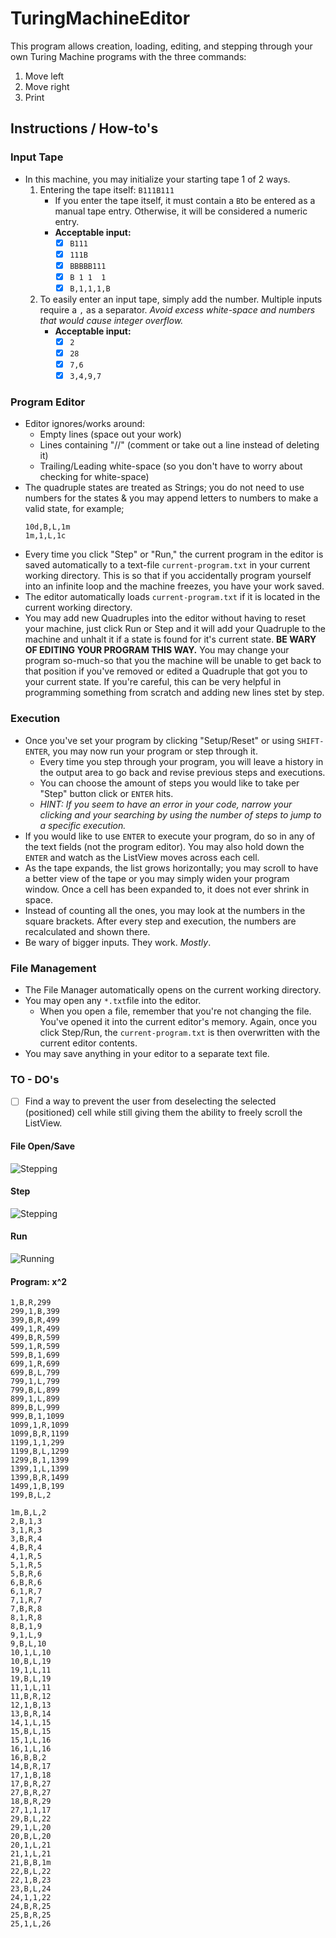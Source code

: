 
# TuringMachineEditor
This program allows creation, loading, editing, and stepping through your own Turing Machine programs with the three commands:
1. Move left
2. Move right
3. Print

## Instructions / How-to's

### Input Tape

 - In this machine, you may initialize your starting tape 1 of 2 ways.
	 1. Entering the tape itself: ``B111B111``
		 - If you enter the tape itself, it must contain a `B`to be entered as a manual tape entry. Otherwise, it will be considered a numeric entry. 
		 - 
			 **Acceptable input:**
			 - [x] `B111`
			 - [x] `111B`
			 - [x] `BBBBB111`
			 - [x] `B 1 1  1` 
			 - [x] `B,1,1,1,B`
	2. To easily enter an input tape, simply add the number. Multiple inputs require a `,` as a separator. 
  *Avoid excess white-space and numbers that would cause integer overflow.*
		- **Acceptable input:**
			 - [x] ``2``
			 - [x]  ``28``
			 - [x] `7,6`
			 - [x] `3,4,9,7` 

### Program Editor
 - Editor ignores/works around:
	 - Empty lines (space out your work)
	 - Lines containing "//" (comment or take out a line instead of deleting it)
	 - Trailing/Leading white-space (so you don't have to worry about checking for white-space)
 - The quadruple states are treated as Strings; you do not need to use numbers for the states & you may append letters to numbers to make a valid state, for example; 
    ```
    10d,B,L,1m
    1m,1,L,1c 
    ```
 - Every time you click "Step" or "Run," the current program in the editor is saved automatically to a text-file `current-program.txt` in your current working directory. This is so that if you accidentally program yourself into an infinite loop and the machine freezes, you have your work saved.
 - The editor automatically loads `current-program.txt` if it is located in the current working directory.
 - You may add new Quadruples into the editor without having to reset your machine, just click Run or Step and it will add your Quadruple to the machine and unhalt it if a state is found for it's current state. **BE WARY OF EDITING YOUR PROGRAM THIS WAY.** You may change your program so-much-so that you the machine will be unable to get back to that position if you've removed or edited a Quadruple that got you to your current state. If you're careful, this can be very helpful in programming something from scratch and adding new lines stet by step.

### Execution
 - Once you've set your program by clicking "Setup/Reset" or using `SHIFT-ENTER`, you may now run your program or step through it.
	 - Every time you step through your program, you will leave a history in the output area to go back and revise previous steps and executions.
	 - You can choose the amount of steps you would like to take per "Step" button click or `ENTER` hits. 
	 - *HINT: If you seem to have an error in your code, narrow your clicking and your searching by using the number of steps to jump to a specific execution.*
- If you would like to use `ENTER` to execute your program, do so in any of the text fields (not the program editor). You may also hold down the `ENTER` and watch as the ListView moves across each cell.
- As the tape expands, the list grows horizontally; you may scroll to have a better view of the tape or you may simply widen your program window. Once a cell has been expanded to, it does not ever shrink in space.
- Instead of counting all the ones, you may look at the numbers in the square brackets. After every step and execution, the numbers are recalculated and shown there. 
- Be wary of bigger inputs. They work. *Mostly*. 

### File Management

 - The File Manager automatically opens on the current working directory.
 - You may open any `*.txt`file into the editor. 
	 - When you open a file, remember that you're not changing the file. You've opened it into the current editor's memory. Again, once you click Step/Run, the `current-program.txt` is then overwritten with the current editor contents. 
- You may save anything in your editor to a separate text file. 

### TO - DO's

 - [ ] Find a way to prevent the user from deselecting the selected (positioned) cell while still giving them the ability to freely scroll the ListView.


#### File Open/Save 
![Stepping](https://i.gyazo.com/3a7b9edcb0fe8a18fede4753345ad45c.gif)

#### Step 
![Stepping](https://i.gyazo.com/dea7f2e620604dbfb75f794192782093.gif)

#### Run
![Running](https://i.gyazo.com/0d4be619f0d233bd4709db7c02559f9b.gif)

#### Program: x^2
```
1,B,R,299
299,1,B,399
399,B,R,499
499,1,R,499
499,B,R,599
599,1,R,599
599,B,1,699
699,1,R,699
699,B,L,799
799,1,L,799
799,B,L,899
899,1,L,899
899,B,L,999
999,B,1,1099
1099,1,R,1099
1099,B,R,1199
1199,1,1,299
1199,B,L,1299
1299,B,1,1399
1399,1,L,1399
1399,B,R,1499
1499,1,B,199
199,B,L,2

1m,B,L,2
2,B,1,3
3,1,R,3
3,B,R,4
4,B,R,4
4,1,R,5
5,1,R,5
5,B,R,6
6,B,R,6
6,1,R,7
7,1,R,7
7,B,R,8
8,1,R,8
8,B,1,9
9,1,L,9
9,B,L,10
10,1,L,10
10,B,L,19
19,1,L,11
19,B,L,19
11,1,L,11
11,B,R,12
12,1,B,13
13,B,R,14
14,1,L,15
15,B,L,15
15,1,L,16
16,1,L,16
16,B,B,2
14,B,R,17
17,1,B,18
17,B,R,27
27,B,R,27
18,B,R,29
27,1,1,17
29,B,L,22
29,1,L,20
20,B,L,20
20,1,L,21
21,1,L,21
21,B,B,1m
22,B,L,22
22,1,B,23
23,B,L,24
24,1,1,22
24,B,R,25
25,B,R,25
25,1,L,26
```
